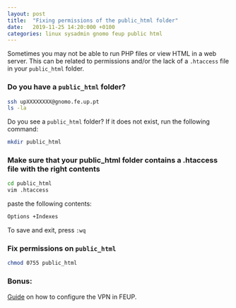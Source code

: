 ```yaml
---
layout: post
title:  "Fixing permissions of the public_html folder"
date:   2019-11-25 14:20:000 +0100
categories: linux sysadmin gnomo feup public html
---
```


Sometimes you may not be able to run PHP files or view HTML in a web server. This can be 
related to permissions and/or the lack of a `.htaccess` file in your `public_html` folder.

### Do you have a `public_html` folder?

```bash
ssh upXXXXXXXX@gnomo.fe.up.pt
ls -la 
```

Do you see a `public_html` folder? If it does not exist, run the following command:

```bash
mkdir public_html
```

### Make sure that your public_html folder contains a .htaccess file with the right contents

```bash
cd public_html
vim .htaccess
```

paste the following contents: 

```bash
Options +Indexes
```

To save and exit, press `:wq`

### Fix permissions on `public_html`

```bash
chmod 0755 public_html
```

### Bonus: 

[Guide](https://www.up.pt/it/en/services/networks-and-connectivity/vpn-eca13b99) on how to configure the VPN in FEUP.

